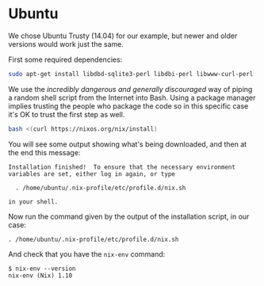 # Ubuntu

We chose Ubuntu Trusty (14.04) for our example, but newer and older
versions would work just the same.

First some required dependencies:

```bash
sudo apt-get install libdbd-sqlite3-perl libdbi-perl libwww-curl-perl
```

We use the *incredibly dangerous and generally discouraged* way of
piping a random shell script from the Internet into Bash. Using a
package manager implies trusting the people who package the code so in
this specific case it's OK to trust the first step as well.

```bash
bash <(curl https://nixos.org/nix/install)
```

You will see some output showing what's being downloaded, and then at
the end this message:

```
Installation finished!  To ensure that the necessary environment
variables are set, either log in again, or type

  . /home/ubuntu/.nix-profile/etc/profile.d/nix.sh

in your shell.
```

Now run the command given by the output of the installation script, in
our case:

```
. /home/ubuntu/.nix-profile/etc/profile.d/nix.sh
```

And check that you have the `nix-env` command:

```
$ nix-env --version
nix-env (Nix) 1.10
```
